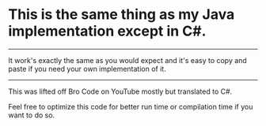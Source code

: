 <h1><strong>This is the same thing as my Java implementation except in C#.</strong></h1>
<hr/>
<p>It work's exactly the same as you would expect and it's easy to copy and paste if you need your own implementation of it.</p>
<hr/>
<p>This was lifted off Bro Code on YouTube mostly but translated to C#.</p>
<p>Feel free to optimize this code for better run time or compilation time if you want to do so.</p>
